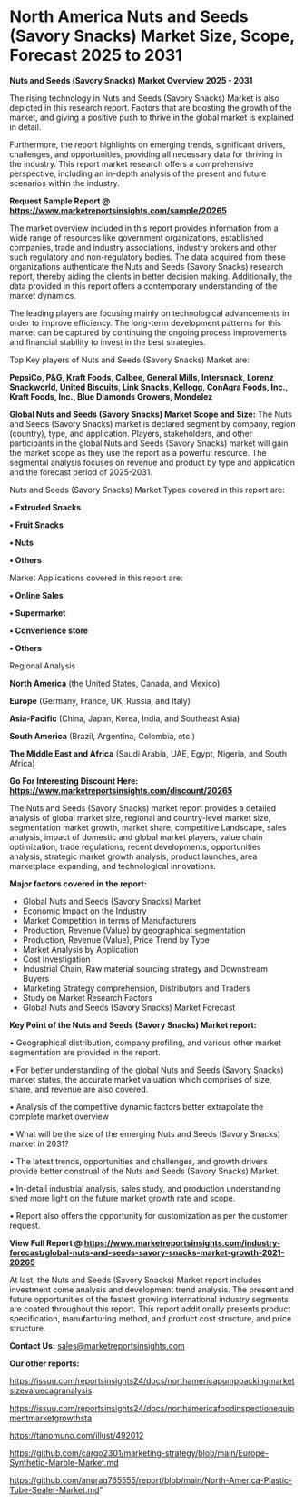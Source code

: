 # North America Nuts and Seeds (Savory Snacks) Market Size, Scope, Forecast 2025 to 2031

<Strong> Nuts and Seeds (Savory Snacks) Market Overview 2025 - 2031</strong>

The rising technology in Nuts and Seeds (Savory Snacks) Market is also depicted in this research report. Factors that are boosting the growth of the market, and giving a positive push to thrive in the global market is explained in detail.

Furthermore, the report highlights on emerging trends, significant drivers, challenges, and opportunities, providing all necessary data for thriving in the industry. This report market research offers a comprehensive perspective, including an in-depth analysis of the present and future scenarios within the industry.

<strong>Request Sample Report @ <a href=https://www.marketreportsinsights.com/sample/20265>https://www.marketreportsinsights.com/sample/20265</a></strong>

The market overview included in this report provides information from a wide range of resources like government organizations, established companies, trade and industry associations, industry brokers and other such regulatory and non-regulatory bodies. The data acquired from these organizations authenticate the Nuts and Seeds (Savory Snacks) research report, thereby aiding the clients in better decision making. Additionally, the data provided in this report offers a contemporary understanding of the market dynamics.

The leading players are focusing mainly on technological advancements in order to improve efficiency. The long-term development patterns for this market can be captured by continuing the ongoing process improvements and financial stability to invest in the best strategies.

Top Key players of Nuts and Seeds (Savory Snacks) Market are:

<strong>PepsiCo, P&G, Kraft Foods, Calbee, General Mills, Intersnack, Lorenz Snackworld, United Biscuits, Link Snacks, Kellogg, ConAgra Foods, Inc., Kraft Foods, Inc., Blue Diamonds Growers, Mondelez</strong>

<strong><b>Global Nuts and Seeds (Savory Snacks) Market Scope and Size:</b></strong>
The Nuts and Seeds (Savory Snacks) market is declared segment by company, region (country), type, and application. Players, stakeholders, and other participants in the global Nuts and Seeds (Savory Snacks) market will gain the market scope as they use the report as a powerful resource. The segmental analysis focuses on revenue and product by type and application and the forecast period of 2025-2031.

Nuts and Seeds (Savory Snacks) Market Types covered in this report are:

<strong>• Extruded Snacks

• Fruit Snacks

• Nuts

• Others</strong>

Market Applications covered in this report are:

<strong>• Online Sales

• Supermarket

• Convenience store

• Others</strong> 

Regional Analysis

<strong>North America</strong> (the United States, Canada, and Mexico)

<strong>Europe</strong> (Germany, France, UK, Russia, and Italy)

<strong>Asia-Pacific</strong> (China, Japan, Korea, India, and Southeast Asia)

<strong>South America</strong> (Brazil, Argentina, Colombia, etc.)

<strong>The Middle East and Africa</strong> (Saudi Arabia, UAE, Egypt, Nigeria, and South Africa)

<strong>Go For Interesting Discount Here: <a href=https://www.marketreportsinsights.com/discount/20265>https://www.marketreportsinsights.com/discount/20265</a></strong>

The Nuts and Seeds (Savory Snacks) market report provides a detailed analysis of global market size, regional and country-level market size, segmentation market growth, market share, competitive Landscape, sales analysis, impact of domestic and global market players, value chain optimization, trade regulations, recent developments, opportunities analysis, strategic market growth analysis, product launches, area marketplace expanding, and technological innovations.

<strong><b>Major factors covered in the report:</b></strong>
<ul>
  <li>Global Nuts and Seeds (Savory Snacks) Market </li>
  <li>Economic Impact on the Industry</li>
  <li>Market Competition in terms of Manufacturers</li>
  <li>Production, Revenue (Value) by geographical segmentation</li>
  <li>Production, Revenue (Value), Price Trend by Type</li>
  <li>Market Analysis by Application</li>
  <li>Cost Investigation</li>
  <li>Industrial Chain, Raw material sourcing strategy and Downstream Buyers</li>
  <li>Marketing Strategy comprehension, Distributors and Traders</li>
  <li>Study on Market Research Factors</li>
  <li>Global Nuts and Seeds (Savory Snacks) Market Forecast</li>
</ul>

<strong><b>Key Point of the Nuts and Seeds (Savory Snacks) Market report:</b></strong>

• Geographical distribution, company profiling, and various other market segmentation are provided in the report.

• For better understanding of the global Nuts and Seeds (Savory Snacks) market status, the accurate market valuation which comprises of size, share, and revenue are also covered.

• Analysis of the competitive dynamic factors better extrapolate the complete market overview

• What will be the size of the emerging Nuts and Seeds (Savory Snacks) market in 2031?

• The latest trends, opportunities and challenges, and growth drivers provide better construal of the Nuts and Seeds (Savory Snacks) Market.

• In-detail industrial analysis, sales study, and production understanding shed more light on the future market growth rate and scope.

• Report also offers the opportunity for customization as per the customer request.

<strong><b>View Full Report @ <a href=https://www.marketreportsinsights.com/industry-forecast/global-nuts-and-seeds-savory-snacks-market-growth-2021-20265>https://www.marketreportsinsights.com/industry-forecast/global-nuts-and-seeds-savory-snacks-market-growth-2021-20265</a></b></strong>


At last, the Nuts and Seeds (Savory Snacks) Market report includes investment come analysis and development trend analysis. The present and future opportunities of the fastest growing international industry segments are coated throughout this report. This report additionally presents product specification, manufacturing method, and product cost structure, and price structure.

<strong>Contact Us:</strong>
sales@marketreportsinsights.com

<strong>Our other reports:</strong>

<a href=https://issuu.com/reportsinsights24/docs/northamericapumppackingmarketsizevaluecagranalysis>https://issuu.com/reportsinsights24/docs/northamericapumppackingmarketsizevaluecagranalysis</a>

<a href=https://issuu.com/reportsinsights24/docs/northamericafoodinspectionequipmentmarketgrowthsta>https://issuu.com/reportsinsights24/docs/northamericafoodinspectionequipmentmarketgrowthsta</a>

<a href=https://tanomuno.com/illust/492012>https://tanomuno.com/illust/492012</a>

<a href=https://github.com/cargo2301/marketing-strategy/blob/main/Europe-Synthetic-Marble-Market.md>https://github.com/cargo2301/marketing-strategy/blob/main/Europe-Synthetic-Marble-Market.md</a>

<a href=https://github.com/anurag765555/report/blob/main/North-America-Plastic-Tube-Sealer-Market.md>https://github.com/anurag765555/report/blob/main/North-America-Plastic-Tube-Sealer-Market.md</a>"
